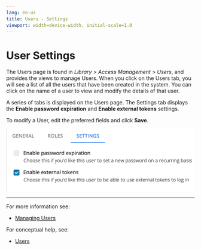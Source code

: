 ```yaml
---
lang: en-us
title: Users - Settings
viewport: width=device-width, initial-scale=1.0
---
```


# User Settings

The Users page is found in _Library > Access Management > Users_, and provides the views to manage Users. When you click on the Users tab, you will see a list of all the users that have been created in the system. You can click on the name of a user to view and modify the details of that user.

A series of tabs is displayed on the Users page. The Settings tab displays the **Enable password expiration** and **Enable external tokens** settings.

To modify a User, edit the preferred fields and click **Save**.

![User Settings](../../../../../../Resources/Images/SM/Library/AccessManagement/users-settings-tab.png 'User Settings')

---

For more information see:

- [Managing Users](Managing-Users.md)

For conceptual help, see:

- [Users](../../../../../../administration/user-accounts.md)
